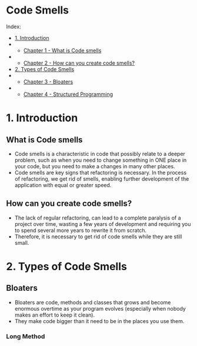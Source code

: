 # Code Smells
Index:
- [1. Introduction](#part1)
- - [Chapter 1 - What is Code smells](#chapter1)
- - [Chapter 2 - How can you create code smells?](#chapter2)
- [2. Types of Code Smells](#part2)
- - [Chapter 3 - Bloaters](#chapter3)
- - [Chapter 4 - Structured Programming](#chapter4)

# <a name="part1"></a>1. Introduction
## <a name="chapter1"></a>What is Code smells
- Code smells is a characteristic in code that possibly relate to a deeper problem, such as when you need to change something in ONE place in your code, but you need to make a changes in many other places.
- Code smells are key signs that refactoring is necessary. In the process of refactoring, we get rid of smells, enabling further development of the application with equal or greater speed.

## <a name="chapter2"></a>How can you create code smells?
- The lack of regular refactoring, can lead to a complete paralysis of a project over time, wasting a few years of development and requiring you to spend several more years to rewrite it from scratch.
- Therefore, it is necessary to get rid of code smells while they are still small.

# <a name="part2"></a>2. Types of Code Smells
## <a name="chapter3"></a>Bloaters
- Bloaters are code, methods and classes that grows and become enormous overtime as your program evolves (especially when nobody makes an effort to keep it clean).
- They make code bigger than it need to be in the places you use them.


### <a name="chapter3.1"></a>Long Method

